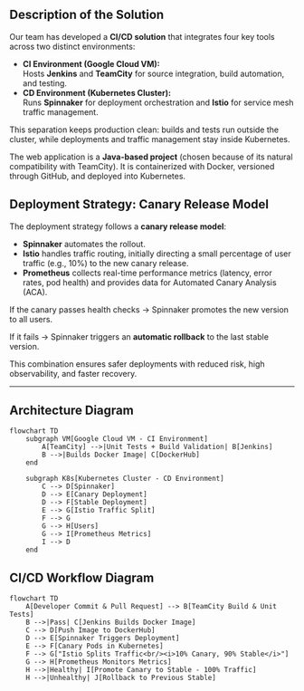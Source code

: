 ## Description of the Solution

Our team has developed a **CI/CD solution** that integrates four key tools across two distinct environments:

- **CI Environment (Google Cloud VM):**  
  Hosts **Jenkins** and **TeamCity** for source integration, build automation, and testing.  
- **CD Environment (Kubernetes Cluster):**  
  Runs **Spinnaker** for deployment orchestration and **Istio** for service mesh traffic management.  

This separation keeps production clean: builds and tests run outside the cluster, while deployments and traffic management stay inside Kubernetes.

The web application is a **Java-based project** (chosen because of its natural compatibility with TeamCity). It is containerized with Docker, versioned through GitHub, and deployed into Kubernetes.

## Deployment Strategy: Canary Release Model

The deployment strategy follows a **canary release model**:

- **Spinnaker** automates the rollout.  
- **Istio** handles traffic routing, initially directing a small percentage of user traffic (e.g., 10%) to the new canary release.  
- **Prometheus** collects real-time performance metrics (latency, error rates, pod health) and provides data for Automated Canary Analysis (ACA).  

If the canary passes health checks → Spinnaker promotes the new version to all users.  

If it fails → Spinnaker triggers an **automatic rollback** to the last stable version.  

This combination ensures safer deployments with reduced risk, high observability, and faster recovery.


---

## Architecture Diagram

```mermaid
flowchart TD
    subgraph VM[Google Cloud VM - CI Environment]
        A[TeamCity] -->|Unit Tests + Build Validation| B[Jenkins]
        B -->|Builds Docker Image| C[DockerHub]
    end

    subgraph K8s[Kubernetes Cluster - CD Environment]
        C --> D[Spinnaker]
        D --> E[Canary Deployment]
        D --> F[Stable Deployment]
        E --> G[Istio Traffic Split]
        F --> G
        G --> H[Users]
        G --> I[Prometheus Metrics]
        I --> D
    end
```

## CI/CD Workflow Diagram

```mermaid
flowchart TD
    A[Developer Commit & Pull Request] --> B[TeamCity Build & Unit Tests]
    B -->|Pass| C[Jenkins Builds Docker Image]
    C --> D[Push Image to DockerHub]
    D --> E[Spinnaker Triggers Deployment]
    E --> F[Canary Pods in Kubernetes]
    F --> G["Istio Splits Traffic<br/><i>10% Canary, 90% Stable</i>"]
    G --> H[Prometheus Monitors Metrics]
    H -->|Healthy| I[Promote Canary to Stable - 100% Traffic]
    H -->|Unhealthy| J[Rollback to Previous Stable]
```
